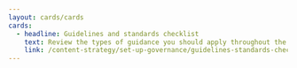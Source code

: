 ```yaml
---
layout: cards/cards
cards:
  - headline: Guidelines and standards checklist
    text: Review the types of guidance you should apply throughout the content lifecycle and the government standards that you must meet.
    link: /content-strategy/set-up-governance/guidelines-standards-checklist
---
```

